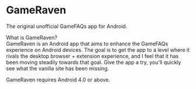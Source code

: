 GameRaven
=========

The original unofficial GameFAQs app for Android.

What is GameRaven?  
GameRaven is an Android app that aims to enhance the GameFAQs experience on Android devices. The goal is to get the app to a level where it rivals the desktop browser + extension experience, and I feel that it has been moving steadily towards that goal. Give the app a try, you'll quickly see what the vanilla site has been missing.

GameRaven requires Android 4.0 or above.

